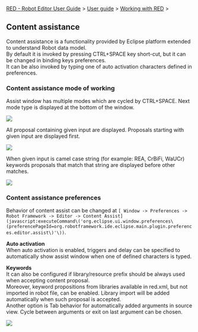 [RED - Robot Editor User Guide](..\\..\\index.md) > [User
guide](..\\user_guide.md) > [Working with RED](..\\working_with_RED.md) >

## Content assistance

Content assistance is a functionality provided by Eclipse platform extended to
understand Robot data model.  
By default it is invoked by pressing CTRL+SPACE key short-cut, but it can be
changed in binding keys preferences.  
It can be also invoked by typing one of auto activation characters defined in
preferences.  

### Content assistance mode of working

Assist window has multiple modes which are cycled by CTRL+SPACE. Next mode
type is displayed at the bottom of the window.  
  
![](images/content-assist-modes.gif)  
  
  
All proposal containing given input are displayed. Proposals starting with
given input are displayed first.  
  
![](images/content-assist-search.png)  
  
  
When given input is camel case string (for example: REA, CrBiFi, WaUCr)
keywords proposals that match that string are displayed before other matches.  
  
![](images/content-assist-camel-case.png)  
  
  

### Content assistance preferences

Behavior of content assist can be changed at `[ Window -> Preferences -> Robot
Framework -> Editor -> Content
Assist](javascript:executeCommand\('org.eclipse.ui.window.preferences\(preferencePageId=org.robotframework.ide.eclipse.main.plugin.preferences.editor.assist\)'\))`.  
  
**Auto activation**  
When auto activation is enabled, triggers and delay can be specified to
automatically show assist window when one of defined characters is typed.  
  
**Keywords**  
It can also be configured if library/resource prefix should be always used
when accepting content proposal.  
Moreover, keyword propositions from libraries available in red.xml, but not
imported in robot file, can be enabled. Library import will be added
automatically when such proposal is accepted.  
Another option is Tab behavior for automatically added arguments in source
view. Cycle between arguments or exit on last argument can be chosen.  
  
![](images/content-assist-pref.png)  
  

